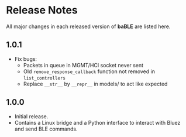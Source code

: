 # Release Notes

All major changes in each released version of **baBLE** are listed here.

## 1.0.1

- Fix bugs:
  - Packets in queue in MGMT/HCI socket never sent
  - Old `remove_response_callback` function not removed in `list_controllers`
  - Replace `__str__` by `__repr__` in models/ to act like expected

## 1.0.0

- Initial release.
- Contains a Linux bridge and a Python interface to interact with Bluez and send
BLE commands.
